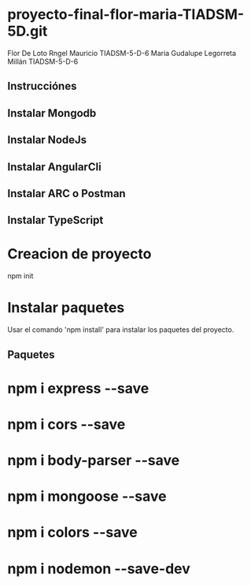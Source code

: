 # proyecto-final-flor-maria-TIADSM-5D.git
 
Flor De Loto Rngel Mauricio TIADSM-5-D-6
Maria Gudalupe Legorreta Millán TIADSM-5-D-6


## Instrucciónes

## Instalar Mongodb
## Instalar NodeJs
## Instalar AngularCli
## Instalar ARC o Postman
## Instalar TypeScript

# Creacion de proyecto
npm init

# Instalar paquetes
Usar el comando 'npm install' para instalar los paquetes del proyecto.

## Paquetes

# npm i express --save
# npm i cors --save
# npm i body-parser --save
# npm i mongoose --save
# npm i colors --save
# npm i nodemon --save-dev

